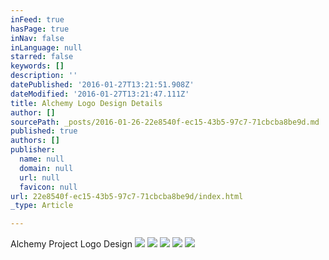 ```yaml
---
inFeed: true
hasPage: true
inNav: false
inLanguage: null
starred: false
keywords: []
description: ''
datePublished: '2016-01-27T13:21:51.908Z'
dateModified: '2016-01-27T13:21:47.111Z'
title: Alchemy Logo Design Details
author: []
sourcePath: _posts/2016-01-26-22e8540f-ec15-43b5-97c7-71cbcba8be9d.md
published: true
authors: []
publisher:
  name: null
  domain: null
  url: null
  favicon: null
url: 22e8540f-ec15-43b5-97c7-71cbcba8be9d/index.html
_type: Article

---
```

Alchemy Project Logo Design
![](https://s3-us-west-2.amazonaws.com/the-grid-img/p/9d492c0101a6659ca70c7fa87a21df80cb9be88b.jpg)
![](https://s3-us-west-2.amazonaws.com/the-grid-img/p/857b9bf78784c7a37b099f8e47ea100dd2ac9770.jpg)
![](https://s3-us-west-2.amazonaws.com/the-grid-img/p/7595f4c6719f3a693a866e14abf301fcc213ae95.jpg)
![](https://s3-us-west-2.amazonaws.com/the-grid-img/p/72a7311df029774b569491ca5788c8170f49bf53.jpg)
![](https://s3-us-west-2.amazonaws.com/the-grid-img/p/d4cf20b3297b408dc31a72efa81544ff4b0d0341.jpg)